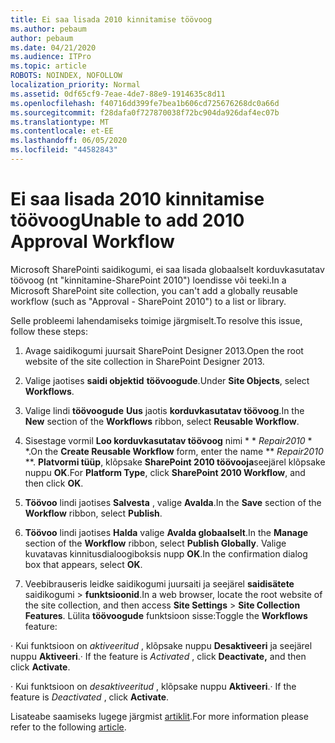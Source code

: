 ```yaml
---
title: Ei saa lisada 2010 kinnitamise töövoog
ms.author: pebaum
author: pebaum
ms.date: 04/21/2020
ms.audience: ITPro
ms.topic: article
ROBOTS: NOINDEX, NOFOLLOW
localization_priority: Normal
ms.assetid: 0df65cf9-7eae-4de7-88e9-1914635c8d11
ms.openlocfilehash: f40716dd399fe7bea1b606cd725676268dc0a66d
ms.sourcegitcommit: f28dafa0f727870038f72bc904da926daf4ec07b
ms.translationtype: MT
ms.contentlocale: et-EE
ms.lasthandoff: 06/05/2020
ms.locfileid: "44582843"
---
```

# <a name="unable-to-add-2010-approval-workflow"></a><span data-ttu-id="c4796-102">Ei saa lisada 2010 kinnitamise töövoog</span><span class="sxs-lookup"><span data-stu-id="c4796-102">Unable to add 2010 Approval Workflow</span></span>

<span data-ttu-id="c4796-103">Microsoft SharePointi saidikogumi, ei saa lisada globaalselt korduvkasutatav töövoog (nt "kinnitamine-SharePoint 2010") loendisse või teeki.</span><span class="sxs-lookup"><span data-stu-id="c4796-103">In a Microsoft SharePoint site collection, you can't add a globally reusable workflow (such as "Approval - SharePoint 2010") to a list or library.</span></span>
  
<span data-ttu-id="c4796-104">Selle probleemi lahendamiseks toimige järgmiselt.</span><span class="sxs-lookup"><span data-stu-id="c4796-104">To resolve this issue, follow these steps:</span></span> 
  
1. <span data-ttu-id="c4796-105">Avage saidikogumi juursait SharePoint Designer 2013.</span><span class="sxs-lookup"><span data-stu-id="c4796-105">Open the root website of the site collection in SharePoint Designer 2013.</span></span>
  
2. <span data-ttu-id="c4796-106">Valige jaotises **saidi objektid** **töövoogude**.</span><span class="sxs-lookup"><span data-stu-id="c4796-106">Under **Site Objects**, select **Workflows**.</span></span> 
  
3. <span data-ttu-id="c4796-107">Valige lindi **töövoogude** **Uus** jaotis **korduvkasutatav töövoog**.</span><span class="sxs-lookup"><span data-stu-id="c4796-107">In the **New** section of the **Workflows** ribbon, select **Reusable Workflow**.</span></span> 
  
4. <span data-ttu-id="c4796-108">Sisestage vormil **Loo korduvkasutatav töövoog** nimi \* \* *Repair2010* \* \*.</span><span class="sxs-lookup"><span data-stu-id="c4796-108">On the **Create Reusable Workflow** form, enter the name \*\* *Repair2010* \*\*.</span></span> <span data-ttu-id="c4796-109">**Platvormi tüüp**, klõpsake **SharePoint 2010 töövooja**seejärel klõpsake nuppu **OK**.</span><span class="sxs-lookup"><span data-stu-id="c4796-109">For **Platform Type**, click **SharePoint 2010 Workflow**, and then click **OK**.</span></span> 
  
1. <span data-ttu-id="c4796-110">**Töövoo** lindi jaotises **Salvesta** , valige **Avalda**.</span><span class="sxs-lookup"><span data-stu-id="c4796-110">In the **Save** section of the **Workflow** ribbon, select **Publish**.</span></span> 
  
2. <span data-ttu-id="c4796-111">**Töövoo** lindi jaotises **Halda** valige **Avalda globaalselt**.</span><span class="sxs-lookup"><span data-stu-id="c4796-111">In the **Manage** section of the **Workflow** ribbon, select **Publish Globally**.</span></span> <span data-ttu-id="c4796-112">Valige kuvatavas kinnitusdialoogiboksis nupp **OK**.</span><span class="sxs-lookup"><span data-stu-id="c4796-112">In the confirmation dialog box that appears, select **OK**.</span></span> 
  
3. <span data-ttu-id="c4796-113">Veebibrauseris leidke saidikogumi juursaiti ja seejärel **saidisätete** saidikogumi \> **funktsioonid**.</span><span class="sxs-lookup"><span data-stu-id="c4796-113">In a web browser, locate the root website of the site collection, and then access **Site Settings** \> **Site Collection Features**.</span></span> <span data-ttu-id="c4796-114">Lülita **töövoogude** funktsioon sisse:</span><span class="sxs-lookup"><span data-stu-id="c4796-114">Toggle the **Workflows** feature:</span></span> 
  
<span data-ttu-id="c4796-115">· Kui funktsioon on *aktiveeritud* , klõpsake nuppu **Desaktiveeri** ja seejärel nuppu **Aktiveeri**.</span><span class="sxs-lookup"><span data-stu-id="c4796-115">· If the feature is  *Activated*  , click **Deactivate,** and then click **Activate**.</span></span> 
  
<span data-ttu-id="c4796-116">· Kui funktsioon on *desaktiveeritud* , klõpsake nuppu **Aktiveeri**.</span><span class="sxs-lookup"><span data-stu-id="c4796-116">· If the feature is  *Deactivated*  , click **Activate**.</span></span> 
  
<span data-ttu-id="c4796-117">Lisateabe saamiseks lugege järgmist [artiklit](https://go.microsoft.com/fwlink/?linkid=2047770&amp;clcid=0x409).</span><span class="sxs-lookup"><span data-stu-id="c4796-117">For more information please refer to the following [article](https://go.microsoft.com/fwlink/?linkid=2047770&amp;clcid=0x409).</span></span>
  

